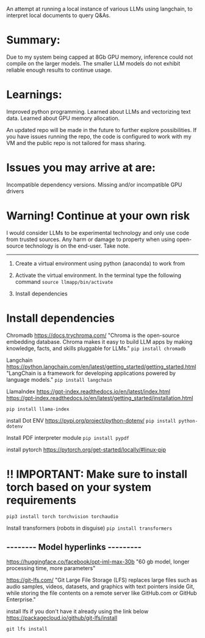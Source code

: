 An attempt at running a local instance of various LLMs using langchain, to interpret local documents to query Q&As. 

# Summary: 
Due to my system being capped at 8Gb GPU memory, inference could not compile on the larger models. 
The smaller LLM models do not exhibit reliable enough results to continue usage. 

# Learnings:
  Improved python programming.
  Learned about LLMs and vectorizing text data.
  Learned about GPU memory allocation.

An updated repo will be made in the future to further explore possibilities. 
If you have issues running the repo, the code is configured to work with my VM and the public repo is not tailored for mass sharing. 

# Issues you may arrive at are:
  Incompatible dependency versions. 
  Missing and/or incompatible GPU drivers 

# Warning! Continue at your own risk

I would consider LLMs to be experimental technology and only use code from trusted sources. Any harm or damage to property when using open-source technology is on the end-user. Take note.

<hr />

1. Create a virtual environment using python (anaconda) to work from

2. Activate the virtual environment. In the terminal type the following command
`source llmapp/bin/activate`

3. Install dependencies

# Install dependencies

Chromadb
https://docs.trychroma.com/
"Chroma is the open-source embedding database. Chroma makes it easy to build LLM apps by making knowledge, facts, and skills pluggable for LLMs."
`pip install chromadb`

Langchain
https://python.langchain.com/en/latest/getting_started/getting_started.html
"LangChain is a framework for developing applications powered by language models."
`pip install langchain`

LlamaIndex
https://gpt-index.readthedocs.io/en/latest/index.html
https://gpt-index.readthedocs.io/en/latest/getting_started/installation.html

`pip install llama-index`

install Dot ENV
https://pypi.org/project/python-dotenv/
`pip install python-dotenv`

Install PDF interpreter module
`pip install pypdf`

install pytorch
https://pytorch.org/get-started/locally/#linux-pip
# !! IMPORTANT: Make sure to install torch based on your system requirements
`pip3 install torch torchvision torchaudio`

Install transformers (robots in disguise)
`pip install transformers`

## -------- Model hyperlinks --------- ##
https://huggingface.co/facebook/opt-iml-max-30b 
"60 gb model, longer processing time, more parameters"

https://git-lfs.com/
"Git Large File Storage (LFS) replaces large files such as audio samples, videos, datasets, and graphics with text pointers inside Git, while storing the file contents on a remote server like GitHub.com or GitHub Enterprise."

install lfs if you don't have it already using the link below
https://packagecloud.io/github/git-lfs/install

`git lfs install`
